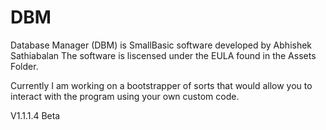 # DBM
Database Manager (DBM) is SmallBasic software developed by Abhishek Sathiabalan 
The software is liscensed under the EULA found in the Assets Folder. 

Currently I am working on a bootstrapper of sorts that would allow you to interact with the program using your own custom code. 

V1.1.1.4 Beta
